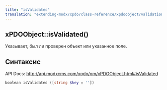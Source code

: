 ```yaml
---
title: "isValidated"
translation: "extending-modx/xpdo/class-reference/xpdoobject/validation/isvalidated"
---
```


## xPDOObject::isValidated()

Указывает, был ли проверен объект или указанное поле.

## Синтаксис

API Docs: <http://api.modxcms.com/xpdo/om/xPDOObject.html#isValidated>

```php
boolean isValidated ([string $key = ''])
```
